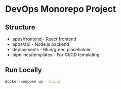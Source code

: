 # DevOps Monorepo Project

## Structure
- apps/frontend - React frontend
- apps/api - Node.js backend
- deployments - Blue/green placeholder
- pipelines/templates - For CI/CD templating

## Run Locally
```bash
docker-compose up --build
```
